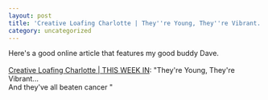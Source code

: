 ```yaml
---
layout: post
title: 'Creative Loafing Charlotte | They''re Young, They''re Vibrant...'
category: uncategorized
---
```


Here's a good online article that features my good buddy Dave.
<br />
<br /><a href="http://charlotte.creativeloafing.com/news_feature.html">Creative Loafing Charlotte | THIS WEEK IN</a>: "They're Young, They're Vibrant...
<br />And they've all beaten cancer "
